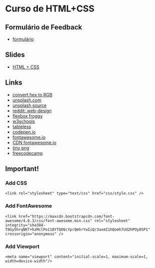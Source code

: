 # Curso de HTML+CSS

## Formulário de Feedback
- [formulário]()

## Slides
- [HTML + CSS]()

## Links
- [convert hex to RGB](http://hex.colorrrs.com/)
- [unsplash.com](https://unsplash.com/)
- [unsplash source](https://source.unsplash.com/)
- [reddit: web-design](https://www.reddit.com/r/web_design)
- [flexbox froggy](http://flexboxfroggy.com/)
- [w3schools](http://www.w3schools.com/)
- [tableless](http://tableless.com.br/)
- [codepen.io](http://codepen.io/)
- [fontawesome.io](http://fontawesome.io/)
- [CDN fontawesome.io](https://www.bootstrapcdn.com/fontawesome/)
- [tiny png](https://tinypng.com/)
- [freecodecamp](freecodecamp.com)

## Important!

### Add CSS
``` <link rel="stylesheet" type="text/css" href="css/style.css" /> ```

### Add FontAwesome
 ``` <link href="https://maxcdn.bootstrapcdn.com/font-awesome/4.6.3/css/font-awesome.min.css" rel="stylesheet" integrity="sha384-T8Gy5hrqNKT+hzMclPo118YTQO6cYprQmhrYwIiQ/3axmI1hQomh7Ud2hPOy8SP1" crossorigin="anonymous" /> ```  

### Add Viewport
 ``` <meta name="viewport" content="initial-scale=1, maximum-scale=1, width=device-width"/> ```
